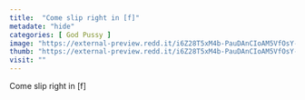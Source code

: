 ```yaml
---
title:  "Come slip right in [f]"
metadate: "hide"
categories: [ God Pussy ]
image: "https://external-preview.redd.it/i6Z28T5xM4b-PauDAnCIoAM5VfOsY-dqJ5-drRYyZPs.jpg?auto=webp&s=7d1d624b9405270964055849a9760bf1841ea99b"
thumb: "https://external-preview.redd.it/i6Z28T5xM4b-PauDAnCIoAM5VfOsY-dqJ5-drRYyZPs.jpg?width=1080&crop=smart&auto=webp&s=6b913d0ae83721c4595595c72192403b5364e7cc"
visit: ""
---
```

Come slip right in [f]
